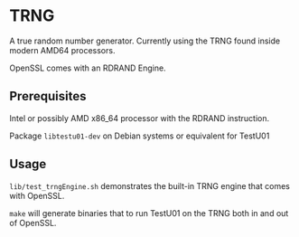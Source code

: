 # TRNG
A true random number generator.
Currently using the TRNG found inside modern AMD64 processors.

OpenSSL comes with an RDRAND Engine.

## Prerequisites
Intel or possibly AMD x86_64 processor with the RDRAND instruction.

Package `libtestu01-dev` on Debian systems or equivalent for TestU01

## Usage
`lib/test_trngEngine.sh` demonstrates the built-in TRNG engine that comes with OpenSSL.

`make` will generate binaries that to run TestU01 on the TRNG both in and out of OpenSSL.